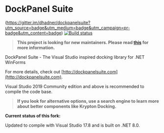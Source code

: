 DockPanel Suite
===============

(https://gitter.im/dhadner/dockpanelsuite?utm_source=badge&utm_medium=badge&utm_campaign=pr-badge&utm_content=badge)
[![Build status](https://img.shields.io/github/workflow/status/dhadner/dockpanelsuite/CI?style=flat-square)](https://github.com/dhadner/dockpanelsuite/actions?query=workflow%3ACI)

> **This project is looking for new maintainers. Please read [this](https://github.com/dockpanelsuite/dockpanelsuite/issues/663) for more information.**

DockPanel Suite - The Visual Studio inspired docking library for .NET WinForms

For more details, check out [http://dockpanelsuite.com](http://dockpanelsuite.com).

Visual Studio 2019 Community edition and above is recommended to compile the code base.

> **If you look for alternative options, use a search engine to learn more about better components like Krypton Docking.**

**Current status of this fork:**

Updated to compile with Visual Studio 17.8 and is built on .NET 8.0.
